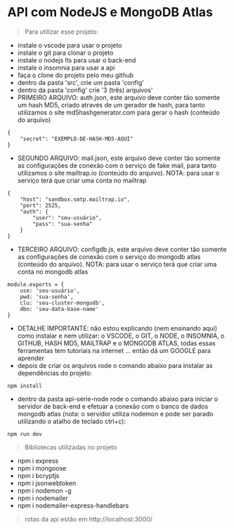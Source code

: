 # API com NodeJS e MongoDB Atlas

> Para utilizar esse projeto:

-   instale o vscode para usar o projeto
-   instale o git para clonar o projeto
-   instale o nodejs lts para usar o back-end
-   instale o insomnia para usar a api
-   faça o clone do projeto pelo meu github
-   dentro da pasta 'src', crie um pasta 'config'
-   dentro da pasta 'config' crie '3 (três) arquivos'
-   PRIMEIRO ARQUIVO: auth.json, este arquivo deve conter tão somente um hash MD5, criado através de um gerador de hash, para tanto utilizamos o site md5hashgenerator.com para gerar o hash (conteúdo do arquivo)

```
{
    "secret": "EXEMPLO-DE-HASH-MD5-AQUI"
}
```

-   SEGUNDO ARQUIVO: mail.json, este arquivo deve conter tão somente as configurações de conexão com o serviço de fake mail, para tanto utilizamos o site mailtrap.io (conteúdo do arquivo). NOTA: para usar o serviço terá que criar uma conta no mailtrap

```
{
    "host": "sandbox.smtp.mailtrap.io",
    "port": 2525,
    "auth": {
        "user": "seu-usuário",
        "pass": "sua-senha"
    }
}
```

-   TERCEIRO ARQUIVO: configdb.js, este arquivo deve conter tão somente as configurações de conexão com o serviço do mongodb atlas (conteúdo do arquivo). NOTA: para usar o serviço terá que criar uma conta no mongodb atlas

```
module.exports = {
    use: 'seu-usuário',
    pwd: 'sua-senha',
    clu: 'seu-cluster-mongodb',
    dbn: 'seu-data-base-name'
}
```

-   DETALHE IMPORTANTE: não estou explicando (nem ensinando aqui) como instalar e nem utilizar: o VSCODE, o GIT, o NODE, o INSOMNIA, o GITHUB, HASH MD5, MAILTRAP e o MONGODB ATLAS, todas essas ferramentas tem tutoriais na internet ... então dá um GOOGLE para aprender
-   depois de criar os arquivos rode o comando abaixo para instalar as dependências do projeto:

```
npm install
```

-   dentro da pasta api-serie-node rode o comando abaixo para iniciar o servidor de back-end e efetuar a conexão com o banco de dados mongodb atlas (nota: o servidor utiliza nodemon e pode ser parado utilizando o atalho de teclado ctrl+c):

```
npm run dev
```

> Bibliotecas utilizadas no projeto

-   npm i express
-   npm i mongoose
-   npm i bcryptjs
-   npm i jsonwebtoken
-   npm i nodemon -g
-   npm i nodemailer
-   npm i nodemailer-express-handlebars

> rotas da api estão em http://localhost:3000/
